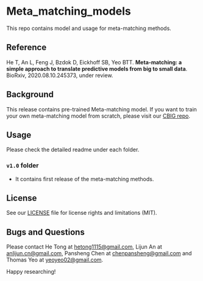 # Meta_matching_models
This repo contains model and usage for meta-matching methods.

## Reference
He T, An L, Feng J, Bzdok D, Eickhoff SB, Yeo BTT. **Meta-matching: a simple approach to translate predictive models from big to small data**. BioRxiv, 2020.08.10.245373, under review.

## Background
This release contains pre-trained Meta-matching model. If you want to train your own meta-matching model from scratch, please visit our [CBIG repo](https://github.com/ThomasYeoLab/CBIG/tree/master/stable_projects/predict_phenotypes/He2022_MM).

## Usage
Please check the detailed readme under each folder.
### `v1.0` folder
* It contains first release of the meta-matching methods.

## License ##
See our [LICENSE](https://github.com/ThomasYeoLab/CBIG/blob/master/LICENSE.md) file for license rights and limitations (MIT).

## Bugs and Questions
Please contact He Tong at hetong1115@gmail.com, Lijun An at anlijun.cn@gmail.com, Pansheng Chen at chenpansheng@gmail.com and Thomas Yeo at yeoyeo02@gmail.com.

Happy researching!
